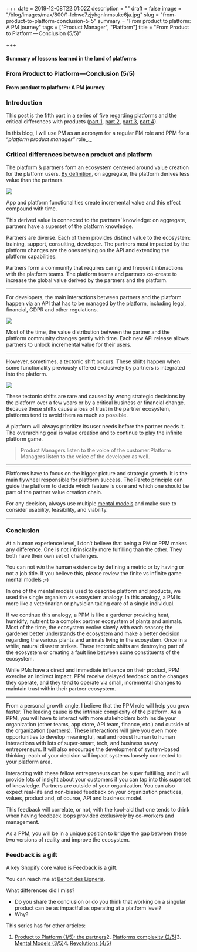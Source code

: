 +++
date = 2019-12-08T22:01:02Z
description = ""
draft = false
image = "/blog/images/max/800/1-lebwe7zjyhgnlnmsukc6ja.jpg"
slug = "from-product-to-platform-conclusion-5-5"
summary = "From product to platform: A PM journey"
tags = ["Product Manager", "Platform"]
title = "From Product to Platform — Conclusion (5/5)"

+++


#### Summary of lessons learned in the land of platforms

### From Product to Platform — Conclusion (5/5)

#### From product to platform: A PM journey

### Introduction

This post is the fifth part in a series of five regarding platforms and the critical differences with products ([part 1](https://radicaloptimist.org/swlh/from-product-manager-to-platform-manager-the-partners-impact-1-5-c906bdb1dcd0), [part 2](https://radicaloptimist.org/swlh/from-product-to-platform-increased-complexity-2-5-d13709f5b88d), [part 3](https://radicaloptimist.org/swlh/from-product-to-platform-platform-mental-models-3-5-785f9719544c), [part 4](https://radicaloptimist.org/swlh/from-product-to-platform-platform-revolutions-4-5-ad12fa9cb9a3)).

In this blog, I will use PM as an acronym for a regular PM role and PPM for a “_platform product manager”_ role_._

### Critical differences between product and platform

The platform & partners form an ecosystem centered around value creation for the platform users. [By definition](https://medium.com/swlh/from-product-manager-to-platform-manager-the-partners-impact-1-5-c906bdb1dcd0), on aggregate, the platform derives less value than the partners.

<IMG src="/blog/images/max/800/0-egfha4lvnfygolgp.jpg" caption="Value creation represented as compounded interest for a user with three different apps." >

App and platform functionalities create incremental value and this effect compound with time.

This derived value is connected to the partners’ knowledge: on aggregate, partners have a superset of the platform knowledge.

Partners are diverse. Each of them provides distinct value to the ecosystem: training, support, consulting, developer. The partners most impacted by the platform changes are the ones relying on the API and extending the platform capabilities.

Partners form a community that requires caring and frequent interactions with the platform teams. The platform teams and partners co-create to increase the global value derived by the partners and the platform.

---

For developers, the main interactions between partners and the platform happen via an API that has to be managed by the platform, including legal, financial, GDPR and other regulations.

<IMG src="/blog/images/max/800/1-jvcghjyvj6zk2pxswkpxrg.jpg" caption="Iterative evolution happens all the time and is used to evolve the boundaries between core platform functionality and partners&nbsp;slowly." >

Most of the time, the value distribution between the partner and the platform community changes gently with time. Each new API release allows partners to unlock incremental value for their users.

---

However, sometimes, a tectonic shift occurs. These shifts happen when some functionality previously offered exclusively by partners is integrated into the platform.

<IMG src="/blog/images/max/800/1-62vwiweyookbvkbttc59lq.jpg" caption="Platform tectonic shifts prevent some previous partners from extracting any future value from the platform ecosystem. Earlier partner+platform teams are split apart and will now compete directly for market share and value creation." >

These tectonic shifts are rare and caused by wrong strategic decisions by the platform over a few years or by a critical business or financial change. Because these shifts cause a loss of trust in the partner ecosystem, platforms tend to avoid them as much as possible.

A platform will always prioritize its user needs before the partner needs it. The overarching goal is value creation and to continue to play the infinite platform game.

> Product Managers listen to the voice of the customer.Platform Managers listen to the voice of the developer as well.

---

Platforms have to focus on the bigger picture and strategic growth. It is the main flywheel responsible for platform success. The Pareto principle can guide the platform to decide which feature is core and which one should be part of the partner value creation chain.

For any decision, always use multiple [mental models](https://medium.com/swlh/from-product-to-platform-platform-mental-models-3-5-785f9719544c) and make sure to consider usability, feasibility, and viability.

---

### Conclusion

At a human experience level, I don’t believe that being a PM or PPM makes any difference. One is not intrinsically more fulfilling than the other. They both have their own set of challenges.

You can not _win_ the human existence by defining a metric or by having or not a job title. If you believe this, please review the finite vs infinite game mental models ;-)

In one of the mental models used to describe platform and products, we used the single organism vs ecosystem analogy. In this analogy, a PM is more like a veterinarian or physician taking care of a single individual.

If we continue this analogy, a PPM is like a gardener providing heat, humidify, nutrient to a complex partner ecosystem of plants and animals. Most of the time, the ecosystem evolve slowly with each season; the gardener better understands the ecosystem and make a better decision regarding the various plants and animals living in the ecosystem. Once in a while, natural disaster strikes. These tectonic shifts are destroying part of the ecosystem or creating a fault line between some constituents of the ecosystem.

While PMs have a direct and immediate influence on their product, PPM exercise an indirect impact. PPM receive delayed feedback on the changes they operate, and they tend to operate via small, incremental changes to maintain trust within their partner ecosystem.

---

From a personal growth angle, I believe that the PPM role will help you grow faster. The leading cause is the intrinsic complexity of the platform. As a PPM, you will have to interact with more stakeholders both inside your organization (other teams, app store, API team, finance, etc.) and outside of the organization (partners). These interactions will give you even more opportunities to develop meaningful, real and robust human to human interactions with lots of super-smart, tech, and business savvy entrepreneurs. It will also encourage the development of system-based thinking: each of your decision will impact systems loosely connected to your platform area.

Interacting with these fellow entrepreneurs can be super fulfilling, and it will provide lots of insight about your customers if you can tap into this superset of knowledge. Partners are outside of your organization. You can also expect real-life and non-biased feedback on your organization practices, values, product and, of course, API and business model.

This feedback will correlate, or not, with the kool-aid that one tends to drink when having feedback loops provided exclusively by co-workers and management.

As a PPM, you will be in a unique position to bridge the gap between these two versions of reality and improve the ecosystem.

### Feedback is a gift

A key Shopify core value is Feedback is a gift.

You can reach me at [Benoit des Ligneris](mailto:ben@radicaloptimist.org ).

What differences did I miss?

* Do you share the conclusion or do you think that working on a singular product can be as impactful as operating at a platform level?
* Why?

This series has for other articles:

1. [Product to Platform (1/5): the partners](https://radicaloptimist.org/swlh/from-product-manager-to-platform-manager-the-partners-impact-1-5-c906bdb1dcd0)2. [Platforms complexity (2/5)](https://radicaloptimist.org/swlh/from-product-to-platform-increased-complexity-2-5-d13709f5b88d)3. [Mental Models (3/5)](https://radicaloptimist.org/swlh/from-product-to-platform-platform-mental-models-3-5-785f9719544c)4. [Revolutions (4/5)](https://radicaloptimist.org/swlh/from-product-to-platform-platform-revolutions-4-5-ad12fa9cb9a3)



